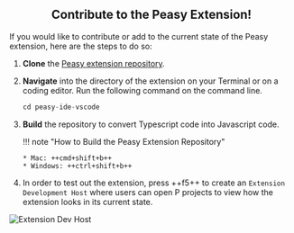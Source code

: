 <style>
  .md-typeset h1,
  .md-content__button {
    display: none;
  }
  
</style>

<div align="center">
  <h2>Contribute to the Peasy Extension!</h2>
</div>

If you would like to contribute or add to the current state of the Peasy extension, here are the steps to do so:

1.  **Clone** the [Peasy extension repository](https://github.com/p-org/peasy-ide-vscode).

2.  **Navigate** into the directory of the extension on your Terminal or on a coding editor. Run the following command on the command line.

    ```c
    cd peasy-ide-vscode
    ```

3.  **Build** the repository to convert Typescript code into Javascript code.

    !!! note "How to Build the Peasy Extension Repository"

        * Mac: ++cmd+shift+b++
        * Windows: ++ctrl+shift+b++

4.  In order to test out the extension, press ++f5++ to create an `Extension Development Host` where users can open P projects to view how the extension looks in its current state.

![Extension Dev Host](../images/extension_host.png)
